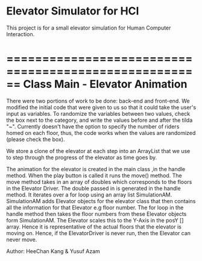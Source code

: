 # Elevator Simulator for HCI
This project is for a small elevator simulation for Human Computer Interaction.

======================================================
Class Main - Elevator Animation
======================================================
There were two portions of work to be done: back-end and front-end. We modified the initial code that were given to us so that it could take the user's input as variables. To randomize the variables between two values, check the box next to the category, and write the values before and after the tilda "~". Currently doesn't have the option to specify the number of riders homed on each floor, thus, the code works when the values are randomized (please check the box).

We store a clone of the elevator at each step into an ArrayList<Elevator> that we use to step through the progress of the elevator as time goes by.

The animation for the elevator is created in the main class ,in the handle method. When the play button is called it runs the move() method. The move method takes in an array of doubles which corresponds to the floors in the Elevator Driver. The
double passed in is generated in the handle method. It iterates over a for loop using an array list SimulationAM. SimulationAM
adds Elevator objects for the elevator class that then contains all the information for that Elevator e.g floor number. The for
loop in the handle method then takes the floor numbers from these Elevator objects form SimulationAM. The Elevator scales this to the Y-Axis in the posY [] array. Hence it is representative of the actual floors that the elevator is moving on. Hence, if the ElevatorDriver is never run, then the Elevator can never move.

Author: HeeChan Kang & Yusuf Azam
